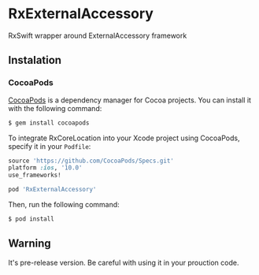 # RxExternalAccessory
RxSwift wrapper around ExternalAccessory framework

## Instalation

### CocoaPods

[CocoaPods](http://cocoapods.org) is a dependency manager for Cocoa projects. You can install it with the following command:

```bash
$ gem install cocoapods
```

To integrate RxCoreLocation into your Xcode project using CocoaPods, specify it in your `Podfile`:

```ruby
source 'https://github.com/CocoaPods/Specs.git'
platform :ios, '10.0'
use_frameworks!

pod 'RxExternalAccessory'
```

Then, run the following command:

```bash
$ pod install
```

## Warning
It's pre-release version. Be careful with using it in your prouction code.
